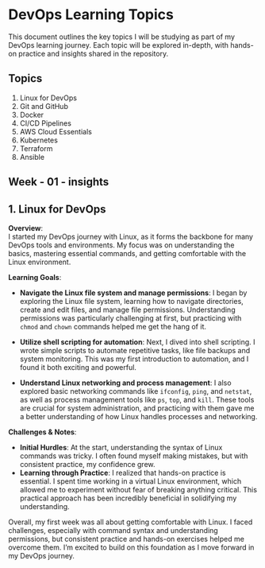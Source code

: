# DevOps Learning Topics

This document outlines the key topics I will be studying as part of my DevOps learning journey. Each topic will be explored in-depth, with hands-on practice and insights shared in the repository.

## Topics

1. Linux for DevOps
2. Git and GitHub
3. Docker
4. CI/CD Pipelines
5. AWS Cloud Essentials
6. Kubernetes
7. Terraform
8. Ansible

## Week - 01 - insights
## 1. Linux for DevOps

**Overview**:  
I started my DevOps journey with Linux, as it forms the backbone for many DevOps tools and environments. My focus was on understanding the basics, mastering essential commands, and getting comfortable with the Linux environment.

**Learning Goals**:
- **Navigate the Linux file system and manage permissions**: I began by exploring the Linux file system, learning how to navigate directories, create and edit files, and manage file permissions. Understanding permissions was particularly challenging at first, but practicing with `chmod` and `chown` commands helped me get the hang of it.
  
- **Utilize shell scripting for automation**: Next, I dived into shell scripting. I wrote simple scripts to automate repetitive tasks, like file backups and system monitoring. This was my first introduction to automation, and I found it both exciting and powerful.

- **Understand Linux networking and process management**: I also explored basic networking commands like `ifconfig`, `ping`, and `netstat`, as well as process management tools like `ps`, `top`, and `kill`. These tools are crucial for system administration, and practicing with them gave me a better understanding of how Linux handles processes and networking.

**Challenges & Notes**:
- **Initial Hurdles**: At the start, understanding the syntax of Linux commands was tricky. I often found myself making mistakes, but with consistent practice, my confidence grew.
- **Learning through Practice**: I realized that hands-on practice is essential. I spent time working in a virtual Linux environment, which allowed me to experiment without fear of breaking anything critical. This practical approach has been incredibly beneficial in solidifying my understanding.

Overall, my first week was all about getting comfortable with Linux. I faced challenges, especially with command syntax and understanding permissions, but consistent practice and hands-on exercises helped me overcome them. I’m excited to build on this foundation as I move forward in my DevOps journey.

